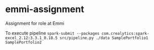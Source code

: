 # emmi-assignment
Assignment for role at Emmi


To execute pipeline
`spark-submit --packages com.crealytics:spark-excel_2.12:3.3.1_0.18.5 src/pipeline.py ./data SamplePortfolio1 SamplePortfolio2`



